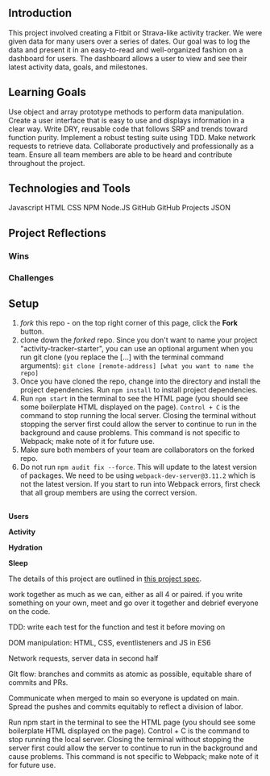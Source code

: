 ## Introduction

This project involved creating a Fitbit or Strava-like activity tracker. We were given data for many users over a series of dates.  Our goal was to log the data and present it in an easy-to-read and well-organized fashion on a dashboard for users. The dashboard allows a user to view and see their latest activity data, goals, and milestones.

## Learning Goals

Use object and array prototype methods to perform data manipulation.
Create a user interface that is easy to use and displays information in a clear way.
Write DRY, reusable code that follows SRP and trends toward function purity.
Implement a robust testing suite using TDD.
Make network requests to retrieve data.
Collaborate productively and professionally as a team. Ensure all team members are able to be heard and contribute throughout the project.

## Technologies and Tools

Javascript
HTML
CSS
NPM
Node.JS
GitHub
GitHub Projects
JSON

## Project Reflections

### Wins


### Challenges


## Setup

1. *fork* this repo - on the top right corner of this page, click the **Fork** button.
1. clone down the _forked_ repo. Since you don't want to name your project "activity-tracker-starter", you can use an optional argument when you run git clone (you replace the [...] with the terminal command arguments): `git clone [remote-address] [what you want to name the repo]`
1. Once you have cloned the repo, change into the directory and install the project dependencies. Run `npm install` to install project dependencies.
1. Run `npm start` in the terminal to see the HTML page (you should see some boilerplate HTML displayed on the page).  `Control + C` is the command to stop running the local server.  Closing the terminal without stopping the server first could allow the server to continue to run in the background and cause problems. This command is not specific to Webpack; make note of it for future use.   
1. Make sure both members of your team are collaborators on the forked repo.  
1. Do not run `npm audit fix --force`.  This will update to the latest version of packages.  We need to be using `webpack-dev-server@3.11.2` which is not the latest version.  If you start to run into Webpack errors, first check that all group members are using the correct version.  

## 




## 


**Users**



**Activity**



**Hydration**



**Sleep**


The details of this project are outlined in [this project spec](http://frontend.turing.io/projects/fitlit.html).

work together as much as we can, either as all 4 or paired.  if you write something on your own, meet and go over it together and debrief everyone on the code.

TDD: write each test for the function and test it before moving on

DOM manipulation: HTML, CSS, eventlisteners and JS in ES6

Network requests, server data in second half

GIt flow: branches and commits as atomic as possible, equitable share of commits and PRs.

Communicate when merged to main so everyone is updated on main. Spread the pushes and commits equitably to reflect a division of labor.

Run npm start in the terminal to see the HTML page (you should see some boilerplate HTML displayed on the page). Control + C is the command to stop running the local server. Closing the terminal without stopping the server first could allow the server to continue to run in the background and cause problems. This command is not specific to Webpack; make note of it for future use.




